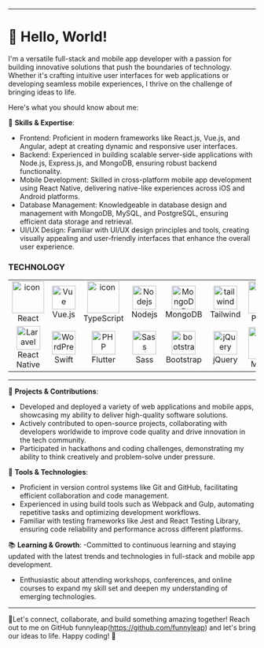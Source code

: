 
---




# 👋 Hello, World!
I'm a versatile full-stack and mobile app developer with a passion for building innovative solutions that push the boundaries of technology. 
Whether it's crafting intuitive user interfaces for web applications or developing seamless mobile experiences, I thrive on the challenge of bringing ideas to life.

Here's what you should know about me:

🚀 **Skills & Expertise**:
- Frontend: Proficient in modern frameworks like React.js, Vue.js, and Angular, adept at creating dynamic and responsive user interfaces.
- Backend: Experienced in building scalable server-side applications with Node.js, Express.js, and MongoDB, ensuring robust backend functionality.
- Mobile Development: Skilled in cross-platform mobile app development using React Native, delivering native-like experiences across iOS and Android platforms.
- Database Management: Knowledgeable in database design and management with MongoDB, MySQL, and PostgreSQL, ensuring efficient data storage and retrieval.
- UI/UX Design: Familiar with UI/UX design principles and tools, creating visually appealing and user-friendly interfaces that enhance the overall user experience.


### TECHNOLOGY

<table align="center">
  <tr>
    <td align="center" width="96">
        <img src="https://techstack-generator.vercel.app/react-icon.svg" alt="icon" width="65" height="65" />
      <br>React
    </td>
    <td align="center" width="96">
        <img src="https://skillicons.dev/icons?i=vue" width="48" height="48" alt="Vue" />
      <br>Vue.js
    </td>
    <td align="center" width="96">
        <img src="https://techstack-generator.vercel.app/ts-icon.svg" alt="icon" width="65" height="65" />
      <br>TypeScript
    </td>
       <td align="center" width="96">
        <img src="https://skillicons.dev/icons?i=nodejs" width="48" height="48" alt="Nodejs" />
      <br>Nodejs
      </td>
   <td align="center" width="96">
        <img src="https://skillicons.dev/icons?i=mongodb" width="48" height="48" alt="MongoDB" />
      <br>MongoDB
    </td>
       <td align="center" width="96">
        <img src="https://skillicons.dev/icons?i=tailwind" width="48" height="48" alt="tailwind" />
      <br>Tailwind
    </td>
    <td align="center" width="96">
      <a href="#macropower-tech">
        <img src="https://techstack-generator.vercel.app/python-icon.svg" alt="icon" width="65" height="65" />
      </a>
      <br>Python
    </td>
    <td align="center" width="96">
        <img src="https://techstack-generator.vercel.app/django-icon.svg" alt="icon" width="65" height="65" />
      <br>Django
  </td>
  </tr>
  <tr>
         <td align="center"  width="96">
        <img src="https://skillicons.dev/icons?i=react native" width="48" height="48" alt="Laravel" />
      <br>React Native
    </td>
      </td>
     <td align="center" width="96">
        <img src="https://skillicons.dev/icons?i=swift width="48" height="48" alt="WordPress" />
      <br>Swift
    </td>   
    <td align="center" width="96">
        <img src="https://skillicons.dev/icons?i=flutter" width="48" height="48" alt="PHP" />
      <br>Flutter
    </td>
              <td align="center" width="96">
        <img src="https://skillicons.dev/icons?i=sass" width="48" height="48" alt="Sass" />
      <br>Sass
              </td>   
                <td align="center"  width="96">
        <img src="https://skillicons.dev/icons?i=bootstrap" width="48" height="48" alt="bootstrap" />
      <br>Bootstrap
    </td>  
    <td align="center" width="96">
        <img src="https://skillicons.dev/icons?i=jquery" width="48" height="48" alt="jQuery" />
      <br>jQuery
    </td>
     <td align="center" width="96">
        <img src="https://techstack-generator.vercel.app/mysql-icon.svg" alt="icon" width="65" height="65" />
      <br>MySQL
    </td>
     <td align="center" width="96"> 
        <img src="https://user-images.githubusercontent.com/25181517/192108372-f71d70ac-7ae6-4c0d-8395-51d8870c2ef0.png" width="48" height="48" alt="Git" />
      <br>Git
    </td>
</table>

---
💼 **Projects & Contributions**:
- Developed and deployed a variety of web applications and mobile apps, showcasing my ability to deliver high-quality software solutions.
- Actively contributed to open-source projects, collaborating with developers worldwide to improve code quality and drive innovation in the tech community.
- Participated in hackathons and coding challenges, demonstrating my ability to think creatively and problem-solve under pressure.

🔧 **Tools & Technologies**:
- Proficient in version control systems like Git and GitHub, facilitating efficient collaboration and code management.
- Experienced in using build tools such as Webpack and Gulp, automating repetitive tasks and optimizing development workflows.
- Familiar with testing frameworks like Jest and React Testing Library, ensuring code reliability and performance across different platforms.

📚 **Learning & Growth**:
-Committed to continuous learning and staying updated with the latest trends and technologies in full-stack and mobile app development.
- Enthusiastic about attending workshops, conferences, and online courses to expand my skill set and deepen my understanding of emerging technologies.


---

 🌟Let's connect, collaborate, and build something amazing together! Reach out to me on GitHub funnyleap(https://github.com/funnyleap) and let's bring our ideas to life. Happy coding! 🎉


